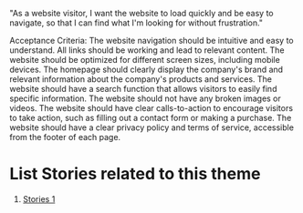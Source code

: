 "As a website visitor, I want the website to load quickly and be easy to navigate, so that I can find what I'm looking for without frustration."


Acceptance Criteria:
The website navigation should be intuitive and easy to understand.
All links should be working and lead to relevant content.
The website should be optimized for different screen sizes, including mobile devices.
The homepage should clearly display the company's brand and relevant information about the company's products and services.
The website should have a search function that allows visitors to easily find specific information.
The website should not have any broken images or videos.
The website should have clear calls-to-action to encourage visitors to take action, such as filling out a contact form or making a purchase.
The website should have a clear privacy policy and terms of service, accessible from the footer of each page.


# List Stories related to this theme
1. [Stories 1](../../../../templates/theme/initiatives/epics/stories/tasks/task_template.md)